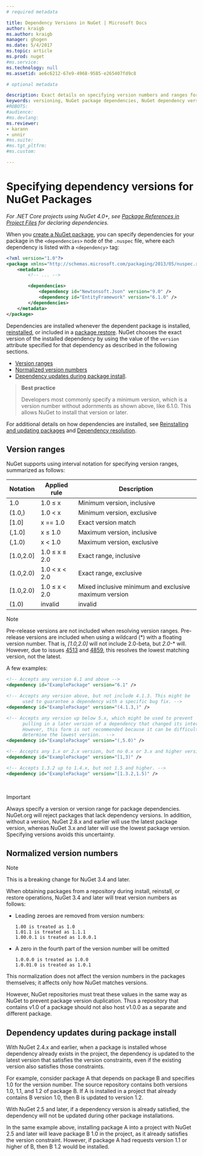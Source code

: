 ```yaml
---
# required metadata

title: Dependency Versions in NuGet | Microsoft Docs
author: kraigb
ms.author: kraigb
manager: ghogen
ms.date: 5/4/2017
ms.topic: article
ms.prod: nuget
#ms.service:
ms.technology: null
ms.assetid: ae6c6212-67e9-4968-9585-e265407fd9c8

# optional metadata

description: Exact details on specifying version numbers and ranges for other packages upon which a NuGet package depends, and how dependencies are installed.
keywords: versioning, NuGet package dependencies, NuGet dependency versions, NuGet version numbers, NuGet package version, version ranges, version specifications, normalized version numbers
#ROBOTS:
#audience:
#ms.devlang:
ms.reviewer:
- karann
- unnir
#ms.suite:
#ms.tgt_pltfrm:
#ms.custom:

---
```

# Specifying dependency versions for NuGet Packages

*For .NET Core projects using NuGet 4.0+, see [Package References in Project Files](../consume-packages/package-references-in-project-files.md) for declaring dependencies.*

When you [create a NuGet package](../create-packages/creating-a-package.md), you can specify dependencies for your package in the `<dependencies>` node of the `.nuspec` file, where each dependency is listed with a `<dependency>` tag:

```xml
<?xml version="1.0"?>
<package xmlns="http://schemas.microsoft.com/packaging/2013/05/nuspec.xsd">
    <metadata>
        <!-- ... -->

        <dependencies>
            <dependency id="Newtonsoft.Json" version="9.0" />
            <dependency id="EntityFramework" version="6.1.0" />
        </dependencies>
    </metadata>
</package>
```

Dependencies are installed whenever the dependent package is installed, [reinstalled](../consume-packages/reinstalling-and-updating-packages.md), or included in a [package restore](../consume-packages/package-restore.md). NuGet chooses the exact version of the installed dependency by using the value of the `version` attribute specified for that dependency as described in the following sections.

- [Version ranges](#version-ranges)
- [Normalized version numbers](#normalized-version-numbers)
- [Dependency updates during package install](#dependency-updates-during-package-install).

> **Best practice**
>
> Developers most commonly specify a minimum version, which is a version number without adornments as shown above, like 6.1.0. This allows NuGet to install that version or later.


For additional details on how dependencies are installed, see [Reinstalling and updating packages](../consume-packages/reinstalling-and-updating-packages.md) and [Dependency resolution](../consume-packages/dependency-resolution.md).


## Version ranges

NuGet supports using interval notation for specifying version ranges, summarized as follows:

| Notation | Applied rule | Description |
|----------|--------------|-------------|
| 1.0 | 1.0 ≤ x | Minimum version, inclusive |
| (1.0,) | 1.0 < x | Minimum version, exclusive |
| [1.0] | x == 1.0 | Exact version match |
| (,1.0] | x ≤ 1.0 | Maximum version, inclusive |
| (,1.0) | x < 1.0 | Maximum version, exclusive |
| [1.0,2.0] | 1.0 ≤ x ≤ 2.0 | Exact range, inclusive |
| (1.0,2.0) | 1.0 < x < 2.0 | Exact range, exclusive |
| [1.0,2.0) | 1.0 ≤ x < 2.0 | Mixed inclusive minimum and exclusive maximum version |
| (1.0)    | invalid | invalid |

> [!Note]
> Pre-release versions are not included when resolving version ranges. Pre-release versions are included when using a wildcard (*) with a floating version number. That is, *[1.0,2.0]* will not include 2.0-beta, but *2.0-** will. However, due to issues [4513](https://github.com/NuGet/Home/issues/4513) and [4859](https://github.com/NuGet/Home/issues/4859), this resolves the lowest matching version, not the latest.


A few examples:

```xml
<!-- Accepts any version 6.1 and above -->
<dependency id="ExamplePackage" version="6.1" />

<!-- Accepts any version above, but not include 4.1.3. This might be
      used to guarantee a dependency with a specific bug fix. -->
<dependency id="ExamplePackage" version="(4.1.3,)" />

<!-- Accepts any version up below 5.x, which might be used to prevent
      pulling in a later version of a dependency that changed its interface.
      However, this form is not recommended because it can be difficult to
      determine the lowest version.  -->
<dependency id="ExamplePackage" version="(,5.0)" />

<!-- Accepts any 1.x or 2.x version, but no 0.x or 3.x and higher versions -->
<dependency id="ExamplePackage" version="[1,3)" />

<!-- Accepts 1.3.2 up to 1.4.x, but not 1.5 and higher. -->
<dependency id="ExamplePackage" version="[1.3.2,1.5)" />
```

<br/>

> [!Important]
> Always specify a version or version range for package dependencies. NuGet.org will reject packages that lack dependency versions. In addition, without a version, NuGet 2.8.x and earlier will use the latest package version, whereas NuGet 3.x and later will use the lowest package version. Specifying versions avoids this uncertainty. 

## Normalized version numbers

> [!Note]
> This is a breaking change for NuGet 3.4 and later.


When obtaining packages from a repository during install, reinstall, or restore operations, NuGet 3.4 and later will treat version numbers as follows:

- Leading zeroes are removed from version numbers:

    ```
    1.00 is treated as 1.0
    1.01.1 is treated as 1.1.1
    1.00.0.1 is treated as 1.0.0.1
    ```

- A zero in the fourth part of the version number will be omitted

    ```
    1.0.0.0 is treated as 1.0.0
    1.0.01.0 is treated as 1.0.1
    ```

This normalization does not affect the version numbers in the packages themselves; it affects only how NuGet matches versions.

However, NuGet repositories must treat these values in the same way as NuGet to prevent package version duplication. Thus a repository that contains v1.0 of a package should not also host v1.0.0 as a separate and different package.

## Dependency updates during package install

With NuGet 2.4.x and earlier, when a package is installed whose dependency already exists in the project, the dependency is updated to the latest version that satisfies the version constraints, even if the existing version also satisfies those constraints.

For example, consider package A that depends on package B and specifies 1.0 for the version number. The source repository contains both versions 1.0, 1.1, and 1.2 of package B. If A is installed in a project that already contains B version 1.0, then B is updated to version 1.2.

With NuGet 2.5 and later, if a dependency version is already satisfied, the dependency will not be updated during other package installations.

In the same example above, installing package A into a project with NuGet 2.5 and later will leave package B 1.0 in the project, as it already satisfies the version constraint. However, if package A had requests version 1.1 or higher of B, then B 1.2 would be installed.
